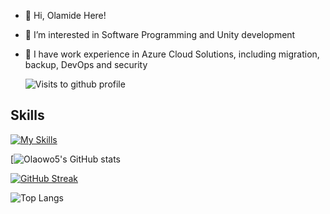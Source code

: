 - 👋 Hi, Olamide Here!
- 👀 I’m interested in Software Programming and Unity development
- 🌱 I have work experience in Azure Cloud Solutions, including migration, backup, DevOps and security

  

  <img src="https://komarev.com/ghpvc/?username=Olaowo5&style=flat-square&color=blue" alt="Visits to github profile"/>

## Skills

[![My Skills](https://skillicons.dev/icons?i=js,html,css,azure,aws,gcp,androidstudio,vscode,react,eclipse,php,py,unity,unreal,webflow,powershell,gradle,mysql&perline=6)](https://skillicons.dev)
<!---
Olaowo5/Olaowo5 is a ✨ special ✨ repository because its `README.md` (this file) appears on your GitHub profile.
You can click the Preview link to take a look at your changes.
--->
<!-- github-readme-stats-five-ecru-29.vercel.app -->
<!-- github-readme-stats.vercel.app/api -->
<!-- https://github-readme-stats-olaowolabi-hotmailcou.vercel.app/-->
[![Olaowo5's GitHub stats]( https://github-readme-stats.vercel.app/api?username=olaowo5&show_icons=true&theme=synthwave)

[![GitHub Streak](https://streak-stats.demolab.com?user=olaowo5&theme=catppuccin-macchiato&border_radius=20&mode=weekly&type=png&fire=6004EB&ring=6500EB)](https://git.io/streak-stats)



![Top Langs](https://github-readme-stats.vercel.app/api/top-langs/?username=olaowo5&layout=compact&theme=synthwave)




